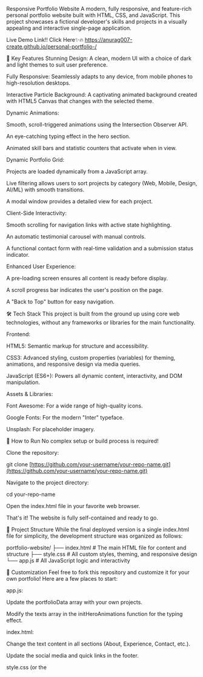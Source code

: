 Responsive Portfolio Website
A modern, fully responsive, and feature-rich personal portfolio website built with HTML, CSS, and JavaScript. This project showcases a fictional developer's skills and projects in a visually appealing and interactive single-page application.

Live Demo Link!! Click Here✨🔥
https://anurag007-create.github.io/personal-portfolio-/

🌟 Key Features
Stunning Design: A clean, modern UI with a choice of dark and light themes to suit user preference.

Fully Responsive: Seamlessly adapts to any device, from mobile phones to high-resolution desktops.

Interactive Particle Background: A captivating animated background created with HTML5 Canvas that changes with the selected theme.

Dynamic Animations:

Smooth, scroll-triggered animations using the Intersection Observer API.

An eye-catching typing effect in the hero section.

Animated skill bars and statistic counters that activate when in view.

Dynamic Portfolio Grid:

Projects are loaded dynamically from a JavaScript array.

Live filtering allows users to sort projects by category (Web, Mobile, Design, AI/ML) with smooth transitions.

A modal window provides a detailed view for each project.

Client-Side Interactivity:

Smooth scrolling for navigation links with active state highlighting.

An automatic testimonial carousel with manual controls.

A functional contact form with real-time validation and a submission status indicator.

Enhanced User Experience:

A pre-loading screen ensures all content is ready before display.

A scroll progress bar indicates the user's position on the page.

A "Back to Top" button for easy navigation.

🛠 Tech Stack
This project is built from the ground up using core web technologies, without any frameworks or libraries for the main functionality.

Frontend:

HTML5: Semantic markup for structure and accessibility.

CSS3: Advanced styling, custom properties (variables) for theming, animations, and responsive design via media queries.

JavaScript (ES6+): Powers all dynamic content, interactivity, and DOM manipulation.

Assets & Libraries:

Font Awesome: For a wide range of high-quality icons.

Google Fonts: For the modern "Inter" typeface.

Unsplash: For placeholder imagery.

🚀 How to Run
No complex setup or build process is required!

Clone the repository:

git clone [https://github.com/your-username/your-repo-name.git](https://github.com/your-username/your-repo-name.git)

Navigate to the project directory:

cd your-repo-name

Open the index.html file in your favorite web browser.

That's it! The website is fully self-contained and ready to go.

📄 Project Structure
While the final deployed version is a single index.html file for simplicity, the development structure was organized as follows:

portfolio-website/
├── index.html    # The main HTML file for content and structure
├── style.css     # All custom styles, theming, and responsive design
└── app.js        # All JavaScript logic and interactivity

🎨 Customization
Feel free to fork this repository and customize it for your own portfolio! Here are a few places to start:

app.js:

Update the portfolioData array with your own projects.

Modify the texts array in the initHeroAnimations function for the typing effect.

index.html:

Change the text content in all sections (About, Experience, Contact, etc.).

Update the social media and quick links in the footer.

style.css (or the <style> tag in index.html):

Adjust the CSS variables at the top of the file to change the color scheme, font
